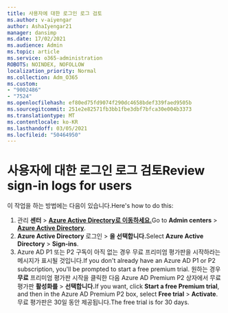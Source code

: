 ```yaml
---
title: 사용자에 대한 로그인 로그 검토
ms.author: v-aiyengar
author: AshaIyengar21
manager: dansimp
ms.date: 17/02/2021
ms.audience: Admin
ms.topic: article
ms.service: o365-administration
ROBOTS: NOINDEX, NOFOLLOW
localization_priority: Normal
ms.collection: Adm_O365
ms.custom:
- "9002486"
- "7524"
ms.openlocfilehash: ef80ed75fd9074f290dc4658bdef339faed9505b
ms.sourcegitcommit: 251e2e82571fb3bb1fbe3dbf7bfca30e004b3373
ms.translationtype: MT
ms.contentlocale: ko-KR
ms.lasthandoff: 03/05/2021
ms.locfileid: "50464950"
---
```

# <a name="review-sign-in-logs-for-users"></a><span data-ttu-id="da031-102">사용자에 대한 로그인 로그 검토</span><span class="sxs-lookup"><span data-stu-id="da031-102">Review sign-in logs for users</span></span>

<span data-ttu-id="da031-103">이 작업을 하는 방법에는 다음이 있습니다.</span><span class="sxs-lookup"><span data-stu-id="da031-103">Here's how to do this:</span></span>

1. <span data-ttu-id="da031-104">관리 **센터**  >  **[Azure Active Directory로 이동하세요.](https://go.microsoft.com/fwlink/p/?linkid=2067268)**</span><span class="sxs-lookup"><span data-stu-id="da031-104">Go to **Admin centers** > **[Azure Active Directory](https://go.microsoft.com/fwlink/p/?linkid=2067268)**.</span></span>
1. <span data-ttu-id="da031-105">**Azure Active Directory** 로그인  >  **을 선택합니다.**</span><span class="sxs-lookup"><span data-stu-id="da031-105">Select **Azure Active Directory** > **Sign-ins**.</span></span>
1. <span data-ttu-id="da031-106">Azure AD P1 또는 P2 구독이 아직 없는 경우 무료 프리미엄 평가판을 시작하라는 메시지가 표시될 것입니다.</span><span class="sxs-lookup"><span data-stu-id="da031-106">If you don't already have an Azure AD P1 or P2 subscription, you'll be prompted to start a free premium trial.</span></span> <span data-ttu-id="da031-107">원하는 경우 **무료** 프리미엄 평가판 시작을 클릭한 다음 Azure AD Premium P2 상자에서 무료 평가판 **활성화를**  >  **선택합니다.**</span><span class="sxs-lookup"><span data-stu-id="da031-107">If you want, click **Start a free Premium trial**, and then in the Azure AD Premium P2 box, select **Free trial** > **Activate**.</span></span> <span data-ttu-id="da031-108">무료 평가판은 30일 동안 제공됩니다.</span><span class="sxs-lookup"><span data-stu-id="da031-108">The free trial is for 30 days.</span></span>